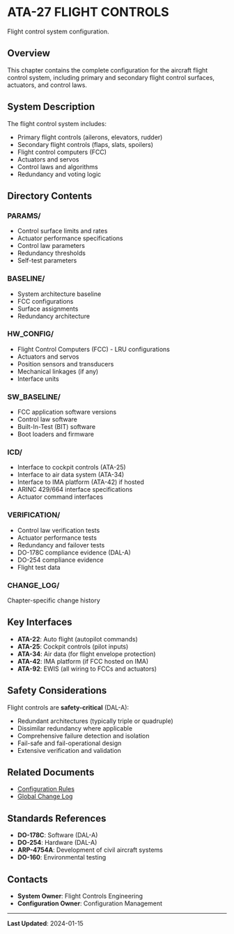 # ATA-27 FLIGHT CONTROLS

Flight control system configuration.

## Overview

This chapter contains the complete configuration for the aircraft flight control system, including primary and secondary flight control surfaces, actuators, and control laws.

## System Description

The flight control system includes:
- Primary flight controls (ailerons, elevators, rudder)
- Secondary flight controls (flaps, slats, spoilers)
- Flight control computers (FCC)
- Actuators and servos
- Control laws and algorithms
- Redundancy and voting logic

## Directory Contents

### PARAMS/
- Control surface limits and rates
- Actuator performance specifications
- Control law parameters
- Redundancy thresholds
- Self-test parameters

### BASELINE/
- System architecture baseline
- FCC configurations
- Surface assignments
- Redundancy architecture

### HW_CONFIG/
- Flight Control Computers (FCC) - LRU configurations
- Actuators and servos
- Position sensors and transducers
- Mechanical linkages (if any)
- Interface units

### SW_BASELINE/
- FCC application software versions
- Control law software
- Built-In-Test (BIT) software
- Boot loaders and firmware

### ICD/
- Interface to cockpit controls (ATA-25)
- Interface to air data system (ATA-34)
- Interface to IMA platform (ATA-42) if hosted
- ARINC 429/664 interface specifications
- Actuator command interfaces

### VERIFICATION/
- Control law verification tests
- Actuator performance tests
- Redundancy and failover tests
- DO-178C compliance evidence (DAL-A)
- DO-254 compliance evidence
- Flight test data

### CHANGE_LOG/
Chapter-specific change history

## Key Interfaces

- **ATA-22**: Auto flight (autopilot commands)
- **ATA-25**: Cockpit controls (pilot inputs)
- **ATA-34**: Air data (for flight envelope protection)
- **ATA-42**: IMA platform (if FCC hosted on IMA)
- **ATA-92**: EWIS (all wiring to FCCs and actuators)

## Safety Considerations

Flight controls are **safety-critical** (DAL-A):
- Redundant architectures (typically triple or quadruple)
- Dissimilar redundancy where applicable
- Comprehensive failure detection and isolation
- Fail-safe and fail-operational design
- Extensive verification and validation

## Related Documents

- [Configuration Rules](../ATA-00_GENERAL/RULES.md)
- [Global Change Log](../ATA-00_GENERAL/GLOBAL_CHANGE_LOG.csv)

## Standards References

- **DO-178C**: Software (DAL-A)
- **DO-254**: Hardware (DAL-A)
- **ARP-4754A**: Development of civil aircraft systems
- **DO-160**: Environmental testing

## Contacts

- **System Owner**: Flight Controls Engineering
- **Configuration Owner**: Configuration Management

---

**Last Updated**: 2024-01-15
